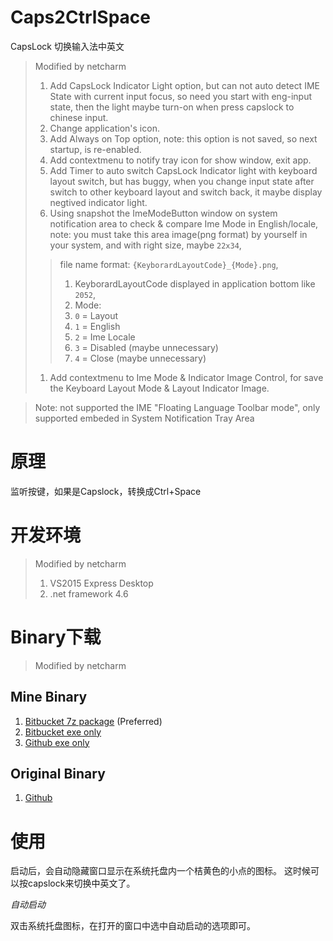 # Caps2CtrlSpace

CapsLock 切换输入法中英文

> Modified by netcharm
> 1. Add CapsLock Indicator Light option, but can not auto detect IME 
State with current input focus, so need you start with eng-input state, 
then the light maybe turn-on when press capslock to chinese input. 
> 1. Change application's icon.
> 1. Add Always on Top option, note: this option is not saved, so next 
startup, is re-enabled.
> 1. Add contextmenu to notify tray icon for show window, exit app.
> 1. Add Timer to auto switch CapsLock Indicator light with keyboard 
layout switch, but has buggy, when you change
input state after switch to other keyboard layout and switch back, it 
maybe display negtived indicator light.
> 1. Using snapshot the ImeModeButton window on system notification 
area to check & compare Ime Mode in English/locale, 
note: you must take this area image(png format) by yourself in your 
system, and with right size, maybe `22x34`, 
>> file name format: `{KeyborardLayoutCode}_{Mode}.png`, 
>> 1. KeyborardLayoutCode displayed in application bottom like `2052`, 
>> 1. Mode: 
>>   1. `0` = Layout
>>   1. `1` = English
>>   1. `2` = Ime Locale
>>   1. `3` = Disabled (maybe unnecessary) 
>>   1. `4` = Close (maybe unnecessary)
> 1. Add contextmenu to Ime Mode & Indicator Image Control, for save 
the Keyboard Layout Mode & Layout Indicator Image.

> Note: not supported the IME "Floating Language Toolbar mode", 
only supported embeded in System Notification Tray Area


# 原理

监听按键，如果是Capslock，转换成Ctrl+Space

# 开发环境

> Modified by netcharm
> 1. VS2015 Express Desktop
> 1. .net framework 4.6
 
# Binary下载

> Modified by netcharm

## Mine Binary

1. [Bitbucket 7z package](https://bitbucket.org/netcharm/caps2ctrlspace/downloads) (Preferred)
1. [Bitbucket exe only](https://bitbucket.org/netcharm/caps2ctrlspace/src/master/Caps2CtrlSpace.exe)
1. [Github exe only](https://github.com/netcharm/Caps2CtrlSpace/blob/master/Caps2CtrlSpace.exe)

## Original Binary

1. [Github](https://github.com/cuiliang/Caps2CtrlSpace/blob/master/Caps2CtrlSpace.exe)
  
# 使用

启动后，会自动隐藏窗口显示在系统托盘内一个桔黄色的小点的图标。 这时候可以按capslock来切换中英文了。
 
*自动启动*
 
双击系统托盘图标，在打开的窗口中选中自动启动的选项即可。
 
